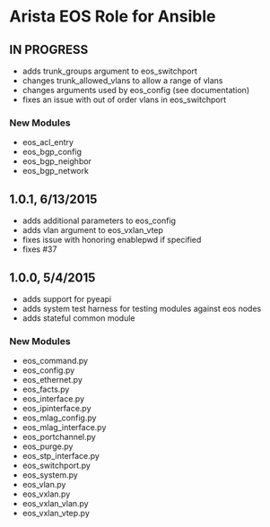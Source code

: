 Arista EOS Role for Ansible
===========================

## IN PROGRESS

- adds trunk_groups argument to eos_switchport
- changes trunk_allowed_vlans to allow a range of vlans
- changes arguments used by eos_config (see documentation)
- fixes an issue with out of order vlans in eos_switchport

### New Modules

* eos_acl_entry
* eos_bgp_config
* eos_bgp_neighbor
* eos_bgp_network

## 1.0.1, 6/13/2015

- adds additional parameters to eos_config
- adds vlan argument to eos_vxlan_vtep
- fixes issue with honoring enablepwd if specified
- fixes #37

## 1.0.0, 5/4/2015

- adds support for pyeapi
- adds system test harness for testing modules against eos nodes
- adds stateful common module

### New Modules

* eos_command.py
* eos_config.py
* eos_ethernet.py
* eos_facts.py
* eos_interface.py
* eos_ipinterface.py
* eos_mlag_config.py
* eos_mlag_interface.py
* eos_portchannel.py
* eos_purge.py
* eos_stp_interface.py
* eos_switchport.py
* eos_system.py
* eos_vlan.py
* eos_vxlan.py
* eos_vxlan_vlan.py
* eos_vxlan_vtep.py

